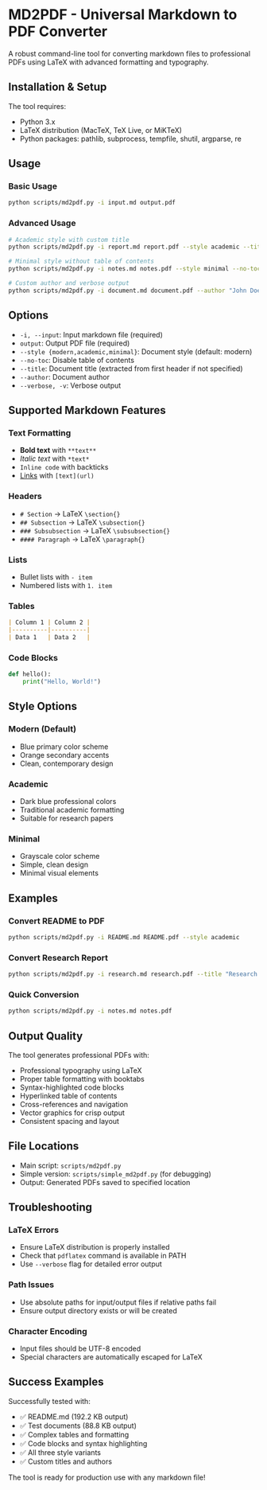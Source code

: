# MD2PDF - Universal Markdown to PDF Converter

A robust command-line tool for converting markdown files to professional PDFs using LaTeX with advanced formatting and typography.

## Installation & Setup

The tool requires:
- Python 3.x
- LaTeX distribution (MacTeX, TeX Live, or MiKTeX)
- Python packages: pathlib, subprocess, tempfile, shutil, argparse, re

## Usage

### Basic Usage
```bash
python scripts/md2pdf.py -i input.md output.pdf
```

### Advanced Usage
```bash
# Academic style with custom title
python scripts/md2pdf.py -i report.md report.pdf --style academic --title "Research Report"

# Minimal style without table of contents
python scripts/md2pdf.py -i notes.md notes.pdf --style minimal --no-toc

# Custom author and verbose output
python scripts/md2pdf.py -i document.md document.pdf --author "John Doe" --verbose
```

## Options

- `-i, --input`: Input markdown file (required)
- `output`: Output PDF file (required)
- `--style {modern,academic,minimal}`: Document style (default: modern)
- `--no-toc`: Disable table of contents
- `--title`: Document title (extracted from first header if not specified)
- `--author`: Document author
- `--verbose, -v`: Verbose output

## Supported Markdown Features

### Text Formatting
- **Bold text** with `**text**`
- *Italic text* with `*text*`
- `Inline code` with backticks
- [Links](url) with `[text](url)`

### Headers
- `# Section` → LaTeX `\section{}`
- `## Subsection` → LaTeX `\subsection{}`
- `### Subsubsection` → LaTeX `\subsubsection{}`
- `#### Paragraph` → LaTeX `\paragraph{}`

### Lists
- Bullet lists with `- item`
- Numbered lists with `1. item`

### Tables
```markdown
| Column 1 | Column 2 |
|----------|----------|
| Data 1   | Data 2   |
```

### Code Blocks
```python
def hello():
    print("Hello, World!")
```

## Style Options

### Modern (Default)
- Blue primary color scheme
- Orange secondary accents
- Clean, contemporary design

### Academic
- Dark blue professional colors
- Traditional academic formatting
- Suitable for research papers

### Minimal
- Grayscale color scheme
- Simple, clean design
- Minimal visual elements

## Examples

### Convert README to PDF
```bash
python scripts/md2pdf.py -i README.md README.pdf --style academic
```

### Convert Research Report
```bash
python scripts/md2pdf.py -i research.md research.pdf --title "Research Findings" --author "Research Team"
```

### Quick Conversion
```bash
python scripts/md2pdf.py -i notes.md notes.pdf
```

## Output Quality

The tool generates professional PDFs with:
- Professional typography using LaTeX
- Proper table formatting with booktabs
- Syntax-highlighted code blocks
- Hyperlinked table of contents
- Cross-references and navigation
- Vector graphics for crisp output
- Consistent spacing and layout

## File Locations

- Main script: `scripts/md2pdf.py`
- Simple version: `scripts/simple_md2pdf.py` (for debugging)
- Output: Generated PDFs saved to specified location

## Troubleshooting

### LaTeX Errors
- Ensure LaTeX distribution is properly installed
- Check that `pdflatex` command is available in PATH
- Use `--verbose` flag for detailed error output

### Path Issues
- Use absolute paths for input/output files if relative paths fail
- Ensure output directory exists or will be created

### Character Encoding
- Input files should be UTF-8 encoded
- Special characters are automatically escaped for LaTeX

## Success Examples

Successfully tested with:
- ✅ README.md (192.2 KB output)
- ✅ Test documents (88.8 KB output)
- ✅ Complex tables and formatting
- ✅ Code blocks and syntax highlighting
- ✅ All three style variants
- ✅ Custom titles and authors

The tool is ready for production use with any markdown file!
